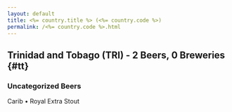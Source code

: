 ```yaml
---
layout: default
title: <%= country.title %> (<%= country.code %>)
permalink: /<%= country.code %>.html
---
```


## Trinidad and Tobago (TRI) - 2 Beers, 0 Breweries {#tt}



### Uncategorized Beers

Carib   • Royal Extra Stout  



 
